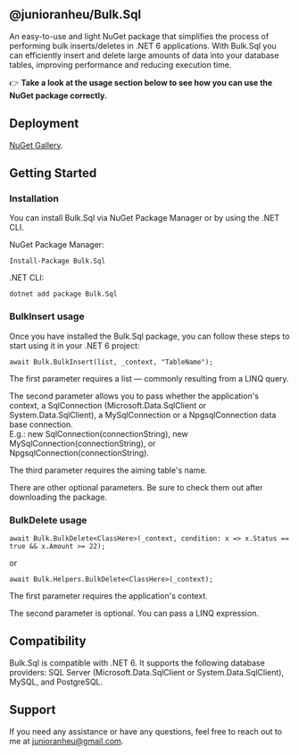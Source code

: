 ## @junioranheu/Bulk.Sql

An easy-to-use and light NuGet package that simplifies the process of performing bulk inserts/deletes in .NET 6 applications. With Bulk.Sql you can efficiently insert and delete large amounts of data into your database tables, improving performance and reducing execution time.

👉 <b>Take a look at the usage section below to see how you can use the NuGet package correctly.</b>

## Deployment

[NuGet Gallery](https://www.nuget.org/packages/Bulk.Sql/).

## Getting Started
### Installation

You can install Bulk.Sql via NuGet Package Manager or by using the .NET CLI.

NuGet Package Manager:

```
Install-Package Bulk.Sql
```

.NET CLI:

```
dotnet add package Bulk.Sql
```

### BulkInsert usage

Once you have installed the Bulk.Sql package, you can follow these steps to start using it in your .NET 6 project:

```
await Bulk.BulkInsert(list, _context, "TableName");
```

The first parameter requires a list — commonly resulting from a LINQ query.

The second parameter allows you to pass whether the application's context, a SqlConnection (Microsoft.Data.SqlClient or System.Data.SqlClient), a MySqlConnection or a NpgsqlConnection data base connection.<br/>
E.g.: new SqlConnection(connectionString), new MySqlConnection(connectionString), or NpgsqlConnection(connectionString).

The third parameter requires the aiming table's name.

There are other optional parameters. Be sure to check them out after downloading the package.

### BulkDelete usage

```
await Bulk.BulkDelete<ClassHere>(_context, condition: x => x.Status == true && x.Amount >= 22);
```

or

```
await Bulk.Helpers.BulkDelete<ClassHere>(_context);
```

The first parameter requires the application's context.

The second parameter is optional. You can pass a LINQ expression.

## Compatibility

Bulk.Sql is compatible with .NET 6. It supports the following database providers: SQL Server (Microsoft.Data.SqlClient or System.Data.SqlClient), MySQL, and PostgreSQL.

## Support

If you need any assistance or have any questions, feel free to reach out to me at junioranheu@gmail.com.


